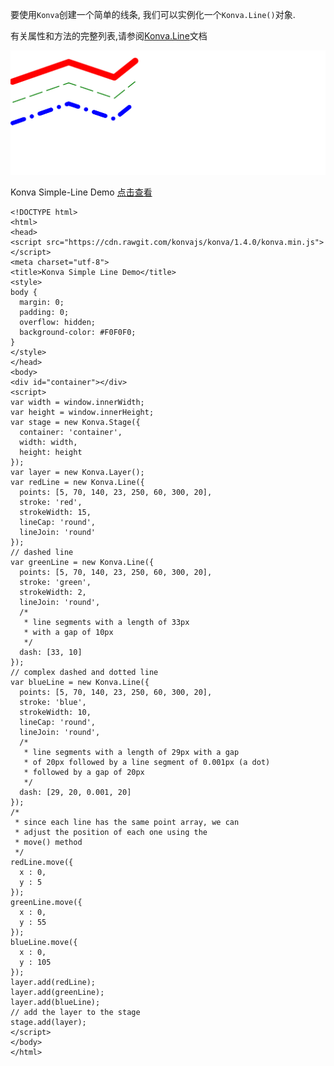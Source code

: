 要使用`Konva`创建一个简单的线条, 我们可以实例化一个`Konva.Line()`对象.

有关属性和方法的完整列表,请参阅[Konva.Line](https://konvajs.github.io/api/Konva.Line.html)文档

 ![](images/simple-line.png)  

 Konva Simple-Line Demo   [点击查看](https://konvajs.github.io/downloads/code/shapes/Line_-_Simple_line.html)   




    <!DOCTYPE html>
    <html>
    <head>
    <script src="https://cdn.rawgit.com/konvajs/konva/1.4.0/konva.min.js"></script>
    <meta charset="utf-8">
    <title>Konva Simple Line Demo</title>
    <style>
    body {
      margin: 0;
      padding: 0;
      overflow: hidden;
      background-color: #F0F0F0;
    }
    </style>
    </head>
    <body>
    <div id="container"></div>
    <script>
    var width = window.innerWidth;
    var height = window.innerHeight;
    var stage = new Konva.Stage({
      container: 'container',
      width: width,
      height: height
    });
    var layer = new Konva.Layer();
    var redLine = new Konva.Line({
      points: [5, 70, 140, 23, 250, 60, 300, 20],
      stroke: 'red',
      strokeWidth: 15,
      lineCap: 'round',
      lineJoin: 'round'
    });
    // dashed line
    var greenLine = new Konva.Line({
      points: [5, 70, 140, 23, 250, 60, 300, 20],
      stroke: 'green',
      strokeWidth: 2,
      lineJoin: 'round',
      /*
       * line segments with a length of 33px
       * with a gap of 10px
       */
      dash: [33, 10]
    });
    // complex dashed and dotted line
    var blueLine = new Konva.Line({
      points: [5, 70, 140, 23, 250, 60, 300, 20],
      stroke: 'blue',
      strokeWidth: 10,
      lineCap: 'round',
      lineJoin: 'round',
      /*
       * line segments with a length of 29px with a gap
       * of 20px followed by a line segment of 0.001px (a dot)
       * followed by a gap of 20px
       */
      dash: [29, 20, 0.001, 20]
    });
    /*
     * since each line has the same point array, we can
     * adjust the position of each one using the
     * move() method
     */
    redLine.move({
      x : 0,
      y : 5
    });
    greenLine.move({
      x : 0,
      y : 55
    });
    blueLine.move({
      x : 0,
      y : 105
    });
    layer.add(redLine);
    layer.add(greenLine);
    layer.add(blueLine);
    // add the layer to the stage
    stage.add(layer);
    </script>
    </body>
    </html>

